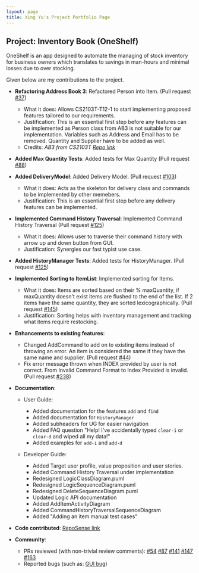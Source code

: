 ```yaml
---
layout: page
title: Xing Yu's Project Portfolio Page
---
```


## Project: Inventory Book (OneShelf)

OneShelf is an app designed to automate the managing of stock inventory for business owners which translates to savings in man-hours and minimal losses due to over stocking.

Given below are my contributions to the project.

* **Refactoring Address Book 3**: Refactored Person into Item. (Pull request [\#37](https://github.com/AY2021S1-CS2103T-T12-1/tp/pull/37))
  * What it does: Allows CS2103T-T12-1 to start implementing proposed features tailored to our requirements.
  * Justification: This is an essential first step before any features can be implemented as Person class from AB3 is not suitable for our implementation. Variables such as Address and Email has to be removed. Quantity and Supplier have to be added as well.
  * Credits: *AB3 from CS2103T [Repo link](https://github.com/nus-cs2103-AY2021S1/tp)*

* **Added Max Quantity Tests**: Added tests for Max Quantity (Pull request [\#88](https://github.com/AY2021S1-CS2103T-T12-1/tp/pull/88))

* **Added DeliveryModel**: Added Delivery Model. (Pull request [\#103](https://github.com/AY2021S1-CS2103T-T12-1/tp/pull/103))
  * What it does: Acts as the skeleton for delivery class and commands to be implemented by other memebers.
  * Justification: This is an essential first step before any delivery features can be implemented.

* **Implemented Command History Traversal**: Implemented Command History Traversal (Pull request [\#125](https://github.com/AY2021S1-CS2103T-T12-1/tp/pull/125))
  * What it does: Allows user to traverse their command history with arrow up and down button from GUI.
  * Justification: Synergies our fast typist use case.

* **Added HistoryManager Tests**: Added tests for HistoryManager. (Pull request [\#125](https://github.com/AY2021S1-CS2103T-T12-1/tp/pull/125))

* **Implemented Sorting to ItemList**: Implemented sorting for Items. 
  * What it does: Items are sorted based on their % maxQuantity, if maxQuantity doesn't exist items are flushed to the end of the list. If 2 items have the same quantity, they are sorted lexicographically. (Pull request [\#145](https://github.com/AY2021S1-CS2103T-T12-1/tp/pull/145))
  * Justification: Sorting helps with inventory management and tracking what items require restocking.

* **Enhancements to existing features**:
  * Changed AddCommand to add on to existing items instead of throwing an error. An item is considered the same if they have the same name and supplier. (Pull request [\#44](https://github.com/AY2021S1-CS2103T-T12-1/tp/pull/44))
  * Fix error message thrown when INDEX provided by user is not correct. From Invalid Command Format to Index Provided is invalid. (Pull request [\#238](https://github.com/AY2021S1-CS2103T-T12-1/tp/pull/238))

* **Documentation**:
  * User Guide:
    * Added documentation for the features `add` and `find`
    * Added documentation for `HistoryManager`
    * Added subheaders for UG for easier navigation
    * Added FAQ question "Help! I've accidentally typed `clear-i` or `clear-d` and wiped all my data!"
    * Added examples for `add-i` and `add-d`

  * Developer Guide:
    * Added Target user profile, value proposition and user stories.
    * Added Command History Traversal under implementation
    * Redesigned LogicClassDiagram.puml
    * Redesigned LogicSequenceDiagram.puml
    * Redesigned DeleteSequenceDiagram.puml
    * Updated Logic API documentation
    * Added AddItemActivityDiagram
    * Added CommandHistoryTraversalSequenceDiagram
    * Added "Adding an item manual test cases"

* **Code contributed**: [RepoSense link](https://nus-cs2103-ay2021s1.github.io/tp-dashboard/#breakdown=true&search=AY2021S1-CS2103T-T12-1&sort=groupTitle&sortWithin=title&since=2020-08-14&timeframe=commit&mergegroup=&groupSelect=groupByRepos&checkedFileTypes=docs~functional-code~test-code~other&tabOpen=true&tabType=zoom&zA=xnoobftw&zR=AY2021S1-CS2103T-T12-1%2Ftp%5Bmaster%5D&zACS=156.8695652173913&zS=2020-08-14&zFS=AY2021S1-CS2103T-T12&zU=2020-09-26&zMG=false&zFTF=commit&zFGS=groupByRepos)

* **Community**:
  * PRs reviewed (with non-trivial review comments): 
  [\#54](https://github.com/AY2021S1-CS2103T-T12-1/tp/pull/54) 
  [\#87](https://github.com/AY2021S1-CS2103T-T12-1/tp/pull/87) 
  [\#141](https://github.com/AY2021S1-CS2103T-T12-1/tp/pull/141) 
  [\#147](https://github.com/AY2021S1-CS2103T-T12-1/tp/pull/147) 
  [\#163](https://github.com/AY2021S1-CS2103T-T12-1/tp/pull/163)
  * Reported bugs (such as: [GUI bug](https://github.com/AY2021S1-CS2103T-T12-1/tp/issues/47))
